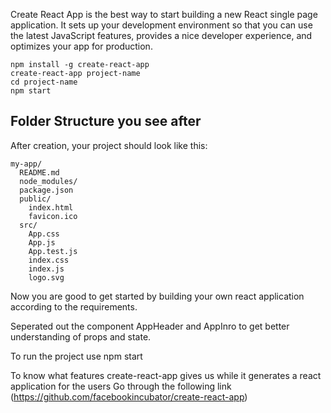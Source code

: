 
Create React App is the best way to start building a new React single page application. It sets up your development environment so that you can use the latest JavaScript features, provides a nice developer experience, and optimizes your app for production.

```
npm install -g create-react-app
create-react-app project-name
cd project-name
npm start

```


## Folder Structure you see after

After creation, your project should look like this:

```
my-app/
  README.md
  node_modules/
  package.json
  public/
    index.html
    favicon.ico
  src/
    App.css
    App.js
    App.test.js
    index.css
    index.js
    logo.svg
```
Now you are good to get started by building your own react application according to the requirements.

Seperated out the component AppHeader and AppInro to get better understanding of props and state.

To run the project use npm start 

To know what features create-react-app gives us while it generates a react application for the users
Go through the following link
(https://github.com/facebookincubator/create-react-app)

